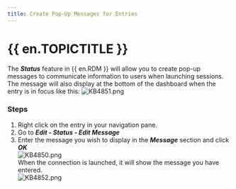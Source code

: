 ```yaml
---
title: Create Pop-Up Messages for Entries
---
```

# {{ en.TOPICTITLE }}
The ***Status*** feature in {{ en.RDM }} will allow you to create pop-up messages to communicate information to users when launching sessions. The message will also display at the bottom of the dashboard when the entry is in focus like this:
![KB4851.png](/img/en/kb/KB4851.png)
### Steps
1. Right click on the entry in your navigation pane.
2. Go to ***Edit - Status - Edit Message***
3. Enter the message you wish to display in the ***Message*** section and click ***OK***  
![KB4850.png](/img/en/kb/KB4850.png)  
When the connection is launched, it will show the message you have entered.  
![KB4852.png](/img/en/kb/KB4852.png)
